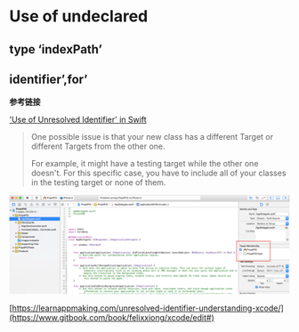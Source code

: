 # Use of undeclared

## type ‘indexPath’

## identifier’,for’

**参考链接**

['Use of Unresolved Identifier' in Swift](https://stackoverflow.com/questions/28996730/use-of-unresolved-identifier-in-swift)

> One possible issue is that your new class has a different Target or different Targets from the other one.
>
> For example, it might have a testing target while the other one doesn't. For this specific case, you have to include all of your classes in the testing target or none of them.

![](/assets/w49aZ.png)

[https://learnappmaking.com/unresolved-identifier-understanding-xcode/](https://www.gitbook.com/book/felixxiong/xcode/edit#)



